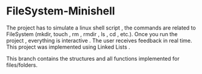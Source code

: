 # FileSystem-Minishell
The  project has to simulate a linux shell script , the commands are related to FileSystem (mkdir, touch , rm , rmdir , ls , cd , etc.). Once you run the project , everything is interactive . The user receives feedback in real time.   This project was implemented using Linked Lists .


This branch contains the structures and all functions implemented for files/folders.
